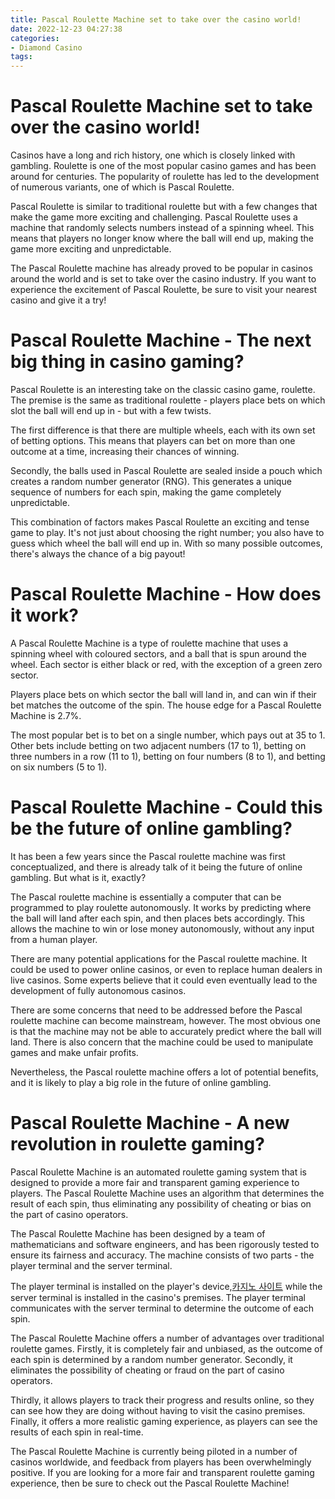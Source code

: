 ```yaml
---
title: Pascal Roulette Machine set to take over the casino world!
date: 2022-12-23 04:27:38
categories:
- Diamond Casino
tags:
---
```



#  Pascal Roulette Machine set to take over the casino world!

Casinos have a long and rich history, one which is closely linked with gambling. Roulette is one of the most popular casino games and has been around for centuries. The popularity of roulette has led to the development of numerous variants, one of which is Pascal Roulette.

Pascal Roulette is similar to traditional roulette but with a few changes that make the game more exciting and challenging. Pascal Roulette uses a machine that randomly selects numbers instead of a spinning wheel. This means that players no longer know where the ball will end up, making the game more exciting and unpredictable.

The Pascal Roulette machine has already proved to be popular in casinos around the world and is set to take over the casino industry. If you want to experience the excitement of Pascal Roulette, be sure to visit your nearest casino and give it a try!

#  Pascal Roulette Machine - The next big thing in casino gaming?

Pascal Roulette is an interesting take on the classic casino game, roulette. The premise is the same as traditional roulette - players place bets on which slot the ball will end up in - but with a few twists.

The first difference is that there are multiple wheels, each with its own set of betting options. This means that players can bet on more than one outcome at a time, increasing their chances of winning.

Secondly, the balls used in Pascal Roulette are sealed inside a pouch which creates a random number generator (RNG). This generates a unique sequence of numbers for each spin, making the game completely unpredictable.

This combination of factors makes Pascal Roulette an exciting and tense game to play. It's not just about choosing the right number; you also have to guess which wheel the ball will end up in. With so many possible outcomes, there's always the chance of a big payout!

#  Pascal Roulette Machine - How does it work?

A Pascal Roulette Machine is a type of roulette machine that uses a spinning wheel with coloured sectors, and a ball that is spun around the wheel. Each sector is either black or red, with the exception of a green zero sector.

Players place bets on which sector the ball will land in, and can win if their bet matches the outcome of the spin. The house edge for a Pascal Roulette Machine is 2.7%.

The most popular bet is to bet on a single number, which pays out at 35 to 1. Other bets include betting on two adjacent numbers (17 to 1), betting on three numbers in a row (11 to 1), betting on four numbers (8 to 1), and betting on six numbers (5 to 1).

#  Pascal Roulette Machine - Could this be the future of online gambling?

It has been a few years since the Pascal roulette machine was first conceptualized, and there is already talk of it being the future of online gambling. But what is it, exactly?

The Pascal roulette machine is essentially a computer that can be programmed to play roulette autonomously. It works by predicting where the ball will land after each spin, and then places bets accordingly. This allows the machine to win or lose money autonomously, without any input from a human player.

There are many potential applications for the Pascal roulette machine. It could be used to power online casinos, or even to replace human dealers in live casinos. Some experts believe that it could even eventually lead to the development of fully autonomous casinos.

There are some concerns that need to be addressed before the Pascal roulette machine can become mainstream, however. The most obvious one is that the machine may not be able to accurately predict where the ball will land. There is also concern that the machine could be used to manipulate games and make unfair profits.

Nevertheless, the Pascal roulette machine offers a lot of potential benefits, and it is likely to play a big role in the future of online gambling.

#  Pascal Roulette Machine - A new revolution in roulette gaming?

Pascal Roulette Machine is an automated roulette gaming system that is designed to provide a more fair and transparent gaming experience to players. The Pascal Roulette Machine uses an algorithm that determines the result of each spin, thus eliminating any possibility of cheating or bias on the part of casino operators.

The Pascal Roulette Machine has been designed by a team of mathematicians and software engineers, and has been rigorously tested to ensure its fairness and accuracy. The machine consists of two parts - the player terminal and the server terminal.

The player terminal is installed on the player's device,[카지노 사이트](https://choegocasino.com/) while the server terminal is installed in the casino's premises. The player terminal communicates with the server terminal to determine the outcome of each spin.

The Pascal Roulette Machine offers a number of advantages over traditional roulette games. Firstly, it is completely fair and unbiased, as the outcome of each spin is determined by a random number generator. Secondly, it eliminates the possibility of cheating or fraud on the part of casino operators.

Thirdly, it allows players to track their progress and results online, so they can see how they are doing without having to visit the casino premises. Finally, it offers a more realistic gaming experience, as players can see the results of each spin in real-time.

The Pascal Roulette Machine is currently being piloted in a number of casinos worldwide, and feedback from players has been overwhelmingly positive. If you are looking for a more fair and transparent roulette gaming experience, then be sure to check out the Pascal Roulette Machine!